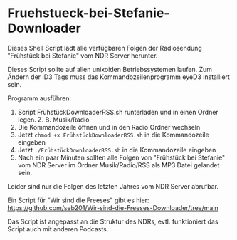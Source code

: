 # Fruehstueck-bei-Stefanie-Downloader
Dieses Shell Script lädt alle verfügbaren Folgen der Radiosendung "Frühstück bei Stefanie" vom NDR Server herunter.

Dieses Script sollte auf allen unixoiden Betriebssystemen laufen.
Zum Ändern der ID3 Tags muss das Kommandozeilenprogramm eyeD3 installiert sein.

Programm ausführen:

1. Script FrühstückDownloaderRSS.sh runterladen und in einen Ordner legen. Z. B. Musik/Radio
2. Die Kommandozeile öffnen und in den Radio Ordner wechseln
3. Jetzt ``chmod +x FrühstückDownloaderRSS.sh`` in die Kommandozeile eingeben
4. Jetzt ``./FrühstückDownloaderRSS.sh`` in die Kommandozeile eingeben
5. Nach ein paar Minuten sollten alle Folgen von "Frühstück bei Stefanie" vom NDR Server im Ordner Musik/Radio/RSS als MP3 Datei gelandet sein.

Leider sind nur die Folgen des letzten Jahres vom NDR Server abrufbar.

Ein Script für "Wir sind die Freeses" gibt es hier: https://github.com/seb201/Wir-sind-die-Freeses-Downloader/tree/main

Das Script ist angepasst an die Struktur des NDRs, evtl. funktioniert das Script auch mit anderen Podcasts.

